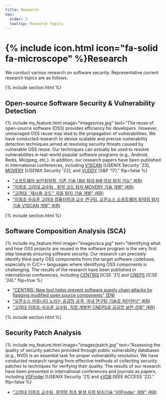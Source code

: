 ```yaml
---
title: Research
nav:
  order: 2
  tooltip: Research Topics
---
```


# {% include icon.html icon="fa-solid fa-microscope" %}Research

We conduct various research on software security. Representative current research topics are as follows.

{% include section.html %}

## Open-source Software Security & Vulnerability Detection

{%
  include my_feature.html
  image="images/oss.jpg"
  text="The reuse of open-source software (OSS) provides efficiency for developers. However, unmanaged OSS reuse may lead to the propagation of vulnerabilities. We have conducted research to devise scalable and precise vulnerability detection techniques aimed at resolving security threats caused by vulnerable OSS reuse. Our techniques can actually be used to resolve vulnerabilities in real-world popular software programs (e.g., Android, Redis, Mozjpeg, etc.). In addition, our research papers have been published in international conferences, including [V1SCAN](/assets/papers/SECURITY23.pdf) [USENIX Security '23], [MOVERY](/assets/papers/SECURITY22.pdf) [USENIX Security '22], and [VUDDY](/assets/papers/SNP17.pdf) [S&P '17]."
  flip=false
%}

- ["소프트웨어 보안취약점, 기존 기술 대비 최대 6배 이상 탐지 가능" (KR)](https://www.korea.ac.kr/user/boardList.do?boardId=474633&command=albumView&page=1&boardSeq=493539&id=university_060108000000)
- ["이희조 고려대 교수팀 , 취약 코드 탐지 MOVERY 기술 개발" (KR)](https://n.news.naver.com/mnews/article/030/0003046842?sid=105)
- ["고려대, '재사용 코드'' 자동 탐지 기술 개발" (KR)](http://www.veritas-a.com/news/articleView.html?idxno=83064)
- ["이희조·우승훈 고려대 컴퓨터학과 교수 연구팀, 오픈소스 소프트웨어 취약점 탐지 기술 V1SCAN 개발" (KR)](https://www.dailysmart.co.kr/news/articleView.html?idxno=77884)


{% include section.html %}

## Software Composition Analysis (SCA)

{%
  include my_feature.html
  image="images/sca.jpg"
  text="Identifying what and how OSS projects are reused in the software program is the very first step towards ensuring software security. Our research can precisely identify third-party OSS components from the target software codebase, especially in C/C++ languages where identifying OSS components is challenging. The results of the research have been published in international conferences, including [CENTRIS](/assets/papers/ICSE21.pdf) [ICSE '21] and [CNEPS](/assets/papers/ICSE24.pdf) [ICSE '24]."
  flip=true
%}

- ["CENTRIS: New tool helps prevent software supply chain attacks by flagging modified open source components" (EN)](https://portswigger.net/daily-swig/centris-new-tool-helps-prevent-software-supply-chain-attacks-by-flagging-modified-open-source-components)
- ["오픈소스 커뮤니티 노리는 공급망 공격, 국내 연구팀 기술로 차단한다" (KR)](https://www.boannews.com/media/view.asp?idx=95883)
- ["고려대 이희조-우승훈 교수팀, 직접 개발한 CNEPS로 공급망 보안 강화" (KR)](https://www.boannews.com/media/view.asp?idx=129096&page=1&kind=5)




{% include section.html %}

## Security Patch Analysis

{%
  include my_feature.html
  image="images/patch.jpg"
  text="Assessing the quality of security patches provided through public vulnerability databases (e.g., NVD) is an essential task for proper vulnerability resolution. We have conducted research ranging from effective methods of collecting security patches to techniques for verifying their quality. The results of our research have been presented in international conferences and journals as papers, including [V0Finder](/assets/papers/SECURITY21.pdf) [USENIX Security '21] and [xVDB](/assets/papers/ACCESS22_xvdb.pdf) [IEEE ACCESS '22]."
  flip=false
%}

- ["고려대 이희조 교수팀, 취약점 최초 발생 지점 탐지기술 'V0Finder' 개발" (KR)](https://www.boannews.com/media/view.asp?idx=100545)
